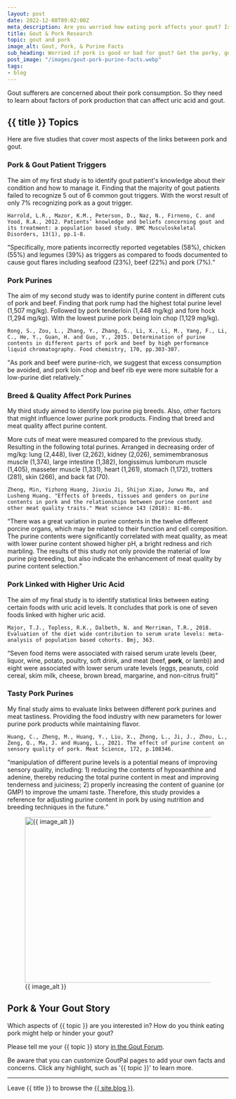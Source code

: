 ```yaml
---
layout: post
date: 2022-12-08T09:02:00Z
meta_description: Are you worried how eating pork affects your gout? Is pig meat high or low in purines? Get gout, pork, and purine facts now.
title: Gout & Pork Research
topic: gout and pork
image_alt: Gout, Pork, & Purine Facts
sub_heading: Worried if pork is good or bad for gout? Get the porky, gouty, facts here.
post_image: "/images/gout-pork-purine-facts.webp"
tags:
- blog
---
```

<p>Gout sufferers are concerned about their pork consumption. So they need to learn about factors of pork production that can affect uric acid and gout.</p>
<h2 id="topics"> {{ title }} Topics</h2>
<p>Here are five studies that cover most aspects of the links between pork and gout.</p>
<h3 id="trigger">Pork &amp; Gout Patient Triggers</h3>
<p>The aim of my first study is to identify gout patient's knowledge about their condition and how to manage it. Finding that the majority of gout patients failed to recognize 5 out of 6 common gout triggers. With the worst result of only 7% recognizing pork as a gout trigger.</p>
<p><code>Harrold, L.R., Mazor, K.M., Peterson, D., Naz, N., Firneno, C. and Yood, R.A., 2012. Patients’ knowledge and beliefs concerning gout and its treatment: a population based study. BMC Musculoskeletal Disorders, 13(1), pp.1-8.</code></p>
<p><q cite="https://doi.org/10.1186/1471-2474-13-180">Specifically, more patients incorrectly reported vegetables (58%), chicken (55%) and legumes (39%) as triggers as compared to foods documented to cause gout flares including seafood (23%), beef (22%) and pork (7%).</q></p>
<h3 id="purine">Pork Purines</h3>
<p>The aim of my second study was to identify purine content in different cuts of pork and beef. Finding that pork rump had the highest total purine level (1,507 mg/kg). Followed by pork tenderloin (1,448 mg/kg) and fore hock (1,294 mg/kg). With the lowest purine pork being loin chop (1,129 mg/kg).</p>
<p><code>Rong, S., Zou, L., Zhang, Y., Zhang, G., Li, X., Li, M., Yang, F., Li, C., He, Y., Guan, H. and Guo, Y., 2015. Determination of purine contents in different parts of pork and beef by high performance liquid chromatography. Food chemistry, 170, pp.303-307.</code></p>
<p><q cite="https://doi.org/10.1016/j.foodchem.2014.08.059">As pork and beef were purine-rich, we suggest that excess consumption be avoided, and pork loin chop and beef rib eye were more suitable for a low-purine diet relatively.</q></p>
<h3 id="breed">Breed &amp; Quality Affect Pork Purines</h3>
<p>My third study aimed to identify low purine pig breeds. Also, other factors that might influence lower purine pork products. Finding that breed and meat quality affect purine content.</p>
<p>More cuts of meat were measured compared to the previous study. Resulting in the following total purines. Arranged in decreasing order of mg/kg: lung (2,448), liver (2,262), kidney (2,026), semimembranosus muscle (1,374), large intestine (1,382), longissimus lumborum muscle (1,405), masseter muscle (1,331), heart (1,261), stomach (1,172), trotters (281), skin (266), and back fat (70).</p>
<p><code>Zheng, Min, Yizhong Huang, Jiuxiu Ji, Shijun Xiao, Junwu Ma, and Lusheng Huang. "Effects of breeds, tissues and genders on purine contents in pork and the relationships between purine content and other meat quality traits." Meat science 143 (2018): 81-86.</code></p>
<p><q cite="https://doi.org/10.1016/j.meatsci.2018.04.022">There was a great variation in purine contents in the twelve different porcine organs, which may be related to their function and cell composition. The purine contents were significantly correlated with meat quality, as meat with lower purine content showed higher pH, a bright redness and rich marbling. The results of this study not only provide the material of low purine pig breeding, but also indicate the enhancement of meat quality by purine content selection.</q></p>
<h3 id="link">Pork Linked with Higher Uric Acid</h3>
<p>The aim of my final study is to identify statistical links between eating certain foods with uric acid levels. It concludes that pork is one of seven foods linked with higher uric acid.</p>
<p><code>Major, T.J., Topless, R.K., Dalbeth, N. and Merriman, T.R., 2018. Evaluation of the diet wide contribution to serum urate levels: meta-analysis of population based cohorts. Bmj, 363.</code></p>
<p><q cite="https://doi.org/10.1136/bmj.k3951">Seven food items were associated with raised serum urate levels (beer, liquor, wine, potato, poultry, soft drink, and meat (beef, <strong>pork</strong>, or lamb)) and eight were associated with lower serum urate levels (eggs, peanuts, cold cereal, skim milk, cheese, brown bread, margarine, and non-citrus fruit)</q></p>
<h3 id="tasty">Tasty Pork Purines</h3>
<p>My final study aims to evaluate links between different pork purines and meat tastiness. Providing the food industry with new parameters for lower purine pork products while maintaining flavor.</p>
<p><code>Huang, C., Zheng, M., Huang, Y., Liu, X., Zhong, L., Ji, J., Zhou, L., Zeng, Q., Ma, J. and Huang, L., 2021. The effect of purine content on sensory quality of pork. Meat Science, 172, p.108346.</code></p>
<p><q cite="https://doi.org/10.1016/j.meatsci.2020.108346">manipulation of different purine levels is a potential means of improving sensory quality, including: 1) reducing the contents of hypoxanthine and adenine, thereby reducing the total purine content in meat and improving tenderness and juiciness; 2) properly increasing the content of guanine (or GMP) to improve the umami taste. Therefore, this study provides a reference for adjusting purine content in pork by using nutrition and breeding techniques in the future.</q></p>
<figure id="image" class="inner">
<img src="{{ post_image }}" alt="{{ image_alt }}"  width="610" height="377">
  <figcaption>{{ image_alt }}</figcaption>
</figure>
<h2 id="next">Pork & Your Gout Story</h2>

Which aspects of {{ topic }} are you interested in? How do you think eating pork might help or hinder your gout?

Please tell me your {{ topic }} story <a href="https://links.goutpal.com/p/goutpal-links-gout-discussions?a=888958067">in the Gout Forum</a>.

Be aware that you can customize GoutPal pages to add your own facts and concerns. Click any highlight, such as '{{ topic }}' to learn more.
<hr>
Leave {{ title }} to browse the <a href="/blog">{{ site.blog }}</a>.
